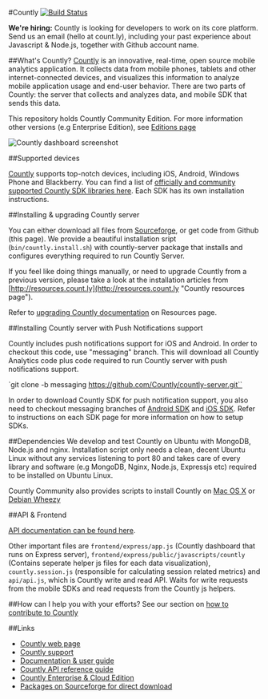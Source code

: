 #Countly [![Build Status](https://api.travis-ci.org/Countly/countly-server.png)](https://travis-ci.org/Countly/countly-server)

**We're hiring:** Countly is looking for developers to work on its core platform. Send us an email (hello at count.ly), including your past experience about Javascript & Node.js, together with Github account name. 

##What's Countly?
[Countly](http://count.ly) is an innovative, real-time, open source mobile analytics application. 
It collects data from mobile phones, tablets and other internet-connected devices, and visualizes this information to analyze mobile application usage and end-user behavior. There are two parts of Countly: the server that collects and analyzes data, and mobile SDK that sends this data.

This repository holds Countly Community Edition. For more information other versions (e.g Enterprise Edition), see [Editions page](https://count.ly/products/editions/)

![Countly dashboard screenshot](http://a.fsdn.com/con/app/proj/countly/screenshots/dashboard_without_realtime.png)

##Supported devices

[Countly](http://count.ly) supports top-notch devices, including iOS, Android, Windows Phone and Blackberry. You can find a list of [officially and community supported Countly SDK libraries here](https://count.ly/resources/source/download-sdk). Each SDK has its own installation instructions.

##Installing & upgrading Countly server

You can either download all files from [Sourceforge](http://sf.net/projects/countly), or get code from Github (this page). We provide a beautiful installation sript (`bin/countly.install.sh`) with countly-server package that installs and configures everything required to run Countly Server.

If you feel like doing things manually, or need to upgrade Countly from a previous version, please take a look at the installation articles from [http://resources.count.ly](http://resources.count.ly "Countly resources page").

Refer to [upgrading Countly documentation](https://count.ly/resources/upgrade/countly-server-upgrade) on Resources page.

##Installing Countly server with Push Notifications support

Countly includes push notifications support for iOS and Android. In order to checkout this code, use "messaging" branch. This will download all Countly Analytics code plus code required to run Countly server with push notifications support.

`git clone -b messaging https://github.com/Countly/countly-server.git``

In order to download Countly SDK for push notification support, you also need to checkout messaging branches of [Android SDK](https://github.com/countly/countly-sdk-android/tree/messaging) and [iOS SDK](https://github.com/countly/countly-sdk-ios/tree/messaging). Refer to instructions on each SDK page for more information on how to setup SDKs. 

##Dependencies
We develop and test Countly on Ubuntu with MongoDB, Node.js and nginx. Installation script only needs a clean, decent Ubuntu Linux without any services listening to port 80 and takes care of every library and software (e.g MongoDB, Nginx, Node.js, Expressjs etc) required to be installed on Ubuntu Linux.

Countly Community also provides scripts to install Countly on [Mac OS X](http://support.count.ly/discussions/questions/161-can-i-install-countly-on-a-mac-server)  or [Debian Wheezy](https://gist.github.com/cbess/6221635)

##API & Frontend

[API documentation can be found here](http://resources.count.ly).

Other important files are `frontend/express/app.js` (Countly dashboard that runs on Express server), `frontend/express/public/javascripts/countly` (Contains seperate helper js files for each data visualization),  `countly.session.js` (responsible for calculating session related metrics) and `api/api.js`, which is Countly write and read API. Waits for write requests from the mobile SDKs and read requests from the 
Countly js helpers. 

##How can I help you with your efforts?
See our section on [how to contribute to Countly](http://github.com/countly/countly-server/CONTRIBUTING.md)

##Links

* [Countly web page](http://count.ly)
* [Countly support](http://support.count.ly)
* [Documentation & user guide](http://resources.count.ly)
* [Countly API reference guide](http://resources.count.ly)
* [Countly Enterprise & Cloud Edition](https://count.ly/products/editions/)
* [Packages on Sourceforge for direct download](http://sf.net/projects/countly)

